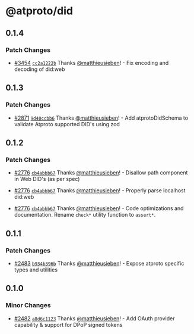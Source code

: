 # @atproto/did

## 0.1.4

### Patch Changes

- [#3454](https://github.com/bluesky-social/atproto/pull/3454) [`cc2a1222b`](https://github.com/bluesky-social/atproto/commit/cc2a1222bd2b8ddd70d70dad174c1c63246a2d87) Thanks [@matthieusieben](https://github.com/matthieusieben)! - Fix encoding and decoding of did:web

## 0.1.3

### Patch Changes

- [#2871](https://github.com/bluesky-social/atproto/pull/2871) [`9d40ccbb6`](https://github.com/bluesky-social/atproto/commit/9d40ccbb69103fae9aae7e3cec31e9b3116f3ba2) Thanks [@matthieusieben](https://github.com/matthieusieben)! - Add atprotoDidSchema to validate Atproto supported DID's using zod

## 0.1.2

### Patch Changes

- [#2776](https://github.com/bluesky-social/atproto/pull/2776) [`cb4abbb67`](https://github.com/bluesky-social/atproto/commit/cb4abbb673c69a8a89b49dca5c038f3da2153c6c) Thanks [@matthieusieben](https://github.com/matthieusieben)! - Disallow path component in Web DID's (as per spec)

- [#2776](https://github.com/bluesky-social/atproto/pull/2776) [`cb4abbb67`](https://github.com/bluesky-social/atproto/commit/cb4abbb673c69a8a89b49dca5c038f3da2153c6c) Thanks [@matthieusieben](https://github.com/matthieusieben)! - Properly parse localhost did:web

- [#2776](https://github.com/bluesky-social/atproto/pull/2776) [`cb4abbb67`](https://github.com/bluesky-social/atproto/commit/cb4abbb673c69a8a89b49dca5c038f3da2153c6c) Thanks [@matthieusieben](https://github.com/matthieusieben)! - Code optimizations and documentation. Rename `check*` utility function to `assert*`.

## 0.1.1

### Patch Changes

- [#2483](https://github.com/bluesky-social/atproto/pull/2483) [`b934b396b`](https://github.com/bluesky-social/atproto/commit/b934b396b13ba32bf2bf7e75ecdf6871e5f310dd) Thanks [@matthieusieben](https://github.com/matthieusieben)! - Expose atproto specific types and utilities

## 0.1.0

### Minor Changes

- [#2482](https://github.com/bluesky-social/atproto/pull/2482) [`a8d6c1123`](https://github.com/bluesky-social/atproto/commit/a8d6c112359f5c4c0cfbe2df63443ed275f2a646) Thanks [@matthieusieben](https://github.com/matthieusieben)! - Add OAuth provider capability & support for DPoP signed tokens
